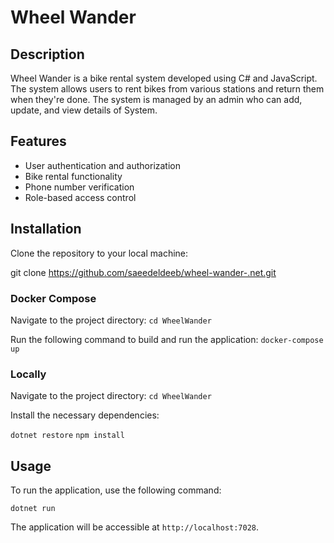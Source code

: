 # Wheel Wander

## Description
Wheel Wander is a bike rental system developed using C# and JavaScript. The system allows users to rent bikes from various stations and return them when they're done. The system is managed by an admin who can add, update, and view details of System.

## Features
- User authentication and authorization
- Bike rental functionality
- Phone number verification
- Role-based access control

## Installation
Clone the repository to your local machine:

git clone https://github.com/saeedeldeeb/wheel-wander-.net.git

### Docker Compose
Navigate to the project directory:
`cd WheelWander`

Run the following command to build and run the application:
`docker-compose up` 

### Locally
Navigate to the project directory:
`cd WheelWander`

Install the necessary dependencies:

`dotnet restore`
`npm install`


## Usage
To run the application, use the following command:

`dotnet run`

The application will be accessible at `http://localhost:7028`.
